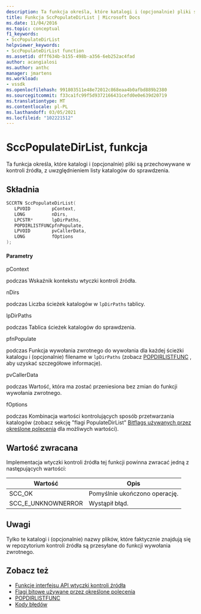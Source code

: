```yaml
---
description: Ta funkcja określa, które katalogi i (opcjonalnie) pliki są przechowywane w kontroli źródła, z uwzględnieniem listy katalogów do sprawdzenia.
title: Funkcja SccPopulateDirList | Microsoft Docs
ms.date: 11/04/2016
ms.topic: conceptual
f1_keywords:
- SccPopulateDirList
helpviewer_keywords:
- SccPopulateDirList function
ms.assetid: dfff634b-b155-498b-a356-6eb252ac4fad
author: acangialosi
ms.author: anthc
manager: jmartens
ms.workload:
- vssdk
ms.openlocfilehash: 991803511e48e72012c868eaa4b0afbd889b2380
ms.sourcegitcommit: f33ca1fc99f5d9372166431cefd0e0e639d20719
ms.translationtype: MT
ms.contentlocale: pl-PL
ms.lasthandoff: 03/05/2021
ms.locfileid: "102221512"
---
```

# <a name="sccpopulatedirlist-function"></a>SccPopulateDirList, funkcja
Ta funkcja określa, które katalogi i (opcjonalnie) pliki są przechowywane w kontroli źródła, z uwzględnieniem listy katalogów do sprawdzenia.

## <a name="syntax"></a>Składnia

```cpp
SCCRTN SccPopulateDirList(
   LPVOID        pContext,
   LONG          nDirs,
   LPCSTR*       lpDirPaths,
   POPDIRLISTFUNCpfnPopulate,
   LPVOID        pvCallerData,
   LONG          fOptions
);
```

#### <a name="parameters"></a>Parametry
 pContext

podczas Wskaźnik kontekstu wtyczki kontroli źródła.

 nDirs

podczas Liczba ścieżek katalogów w `lpDirPaths` tablicy.

 lpDirPaths

podczas Tablica ścieżek katalogów do sprawdzenia.

 pfnPopulate

podczas Funkcja wywołania zwrotnego do wywołania dla każdej ścieżki katalogu i (opcjonalnie) filename w `lpDirPaths` (zobacz [POPDIRLISTFUNC](../extensibility/popdirlistfunc.md) , aby uzyskać szczegółowe informacje).

 pvCallerData

podczas Wartość, która ma zostać przeniesiona bez zmian do funkcji wywołania zwrotnego.

 fOptions

podczas Kombinacja wartości kontrolujących sposób przetwarzania katalogów (zobacz sekcję "flagi PopulateDirList" [Bitflags używanych przez określone polecenia](../extensibility/bitflags-used-by-specific-commands.md) dla możliwych wartości).

## <a name="return-value"></a>Wartość zwracana
 Implementacja wtyczki kontroli źródła tej funkcji powinna zwracać jedną z następujących wartości:

|Wartość|Opis|
|-----------|-----------------|
|SCC_OK|Pomyślnie ukończono operację.|
|SCC_E_UNKNOWNERROR|Wystąpił błąd.|

## <a name="remarks"></a>Uwagi
 Tylko te katalogi i (opcjonalnie) nazwy plików, które faktycznie znajdują się w repozytorium kontroli źródła są przesyłane do funkcji wywołania zwrotnego.

## <a name="see-also"></a>Zobacz też
- [Funkcje interfejsu API wtyczki kontroli źródła](../extensibility/source-control-plug-in-api-functions.md)
- [Flagi bitowe używane przez określone polecenia ](../extensibility/bitflags-used-by-specific-commands.md)
- [POPDIRLISTFUNC](../extensibility/popdirlistfunc.md)
- [Kody błędów](../extensibility/error-codes.md)
